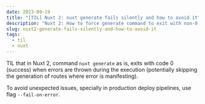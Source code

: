 ```yaml
---
date: 2023-09-19
title: "[TIL] Nuxt 2: nuxt generate fails silently and how to avoid it"
description: "Nuxt 2: How to force generate command to exit with non-0 code on errors"
slug: nuxt2-generate-fails-silently-and-how-to-avoid-it
tags:
  - til
  - nuxt
---
```


TIL that in Nuxt 2, command `nuxt generate` as is, exits with code 0 (success)
when errors are thrown during the execution (potentially skipping the generation
of routes where error is manifesting).

To avoid unexpected issues, specially in production deploy pipelines, use flag
`--fail-on-error`.
